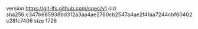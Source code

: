 version https://git-lfs.github.com/spec/v1
oid sha256:c347b685938bd312a3aa4ae2760cb2547a4ae2f41aa7244cbf60402c28fc7406
size 1728
